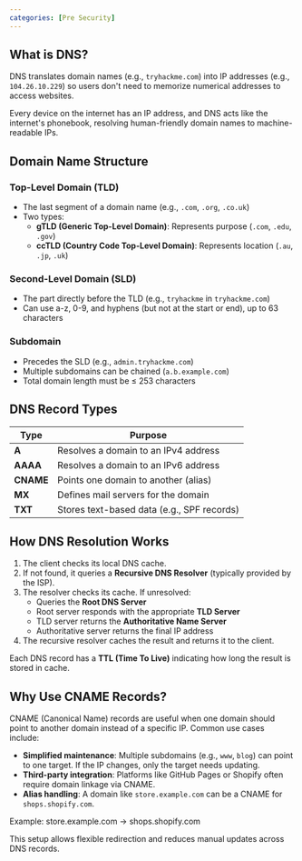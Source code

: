 ```yaml
---
categories: [Pre Security]
---
```


## What is DNS?

DNS translates domain names (e.g., `tryhackme.com`) into IP addresses (e.g., `104.26.10.229`) so users don't need to memorize numerical addresses to access websites.

Every device on the internet has an IP address, and DNS acts like the internet's phonebook, resolving human-friendly domain names to machine-readable IPs.

## Domain Name Structure

### Top-Level Domain (TLD)
- The last segment of a domain name (e.g., `.com`, `.org`, `.co.uk`)
- Two types:
  - **gTLD (Generic Top-Level Domain)**: Represents purpose (`.com`, `.edu`, `.gov`)
  - **ccTLD (Country Code Top-Level Domain)**: Represents location (`.au`, `.jp`, `.uk`)

### Second-Level Domain (SLD)
- The part directly before the TLD (e.g., `tryhackme` in `tryhackme.com`)
- Can use a-z, 0-9, and hyphens (but not at the start or end), up to 63 characters

### Subdomain
- Precedes the SLD (e.g., `admin.tryhackme.com`)
- Multiple subdomains can be chained (`a.b.example.com`)
- Total domain length must be ≤ 253 characters

## DNS Record Types 

| Type    | Purpose |
|---------|---------|
| **A**   | Resolves a domain to an IPv4 address |
| **AAAA**| Resolves a domain to an IPv6 address |
| **CNAME** | Points one domain to another (alias) |
| **MX**  | Defines mail servers for the domain |
| **TXT** | Stores text-based data (e.g., SPF records) |

## How DNS Resolution Works

1. The client checks its local DNS cache.
2. If not found, it queries a **Recursive DNS Resolver** (typically provided by the ISP).
3. The resolver checks its cache. If unresolved:
    - Queries the **Root DNS Server**
    - Root server responds with the appropriate **TLD Server**
    - TLD server returns the **Authoritative Name Server**
    - Authoritative server returns the final IP address
4. The recursive resolver caches the result and returns it to the client.

Each DNS record has a **TTL (Time To Live)** indicating how long the result is stored in cache.

## Why Use CNAME Records?

CNAME (Canonical Name) records are useful when one domain should point to another domain instead of a specific IP. Common use cases include:

- **Simplified maintenance**: Multiple subdomains (e.g., `www`, `blog`) can point to one target. If the IP changes, only the target needs updating.
- **Third-party integration**: Platforms like GitHub Pages or Shopify often require domain linkage via CNAME.
- **Alias handling**: A domain like `store.example.com` can be a CNAME for `shops.shopify.com`.

Example:
store.example.com → shops.shopify.com

This setup allows flexible redirection and reduces manual updates across DNS records.

